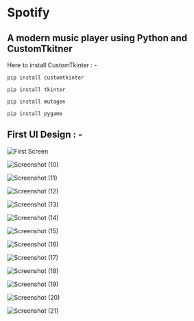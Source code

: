 # Spotify
## A modern music player using Python and CustomTkitner

Here to install CustomTkinter : - 
```
pip install customtkinter
```
```
pip install tkinter
```
```
pip install mutagen
```
```
pip install pygame
```
## First UI Design : -

![First Screen](https://github.com/SarthakTools/Spotify/assets/114976722/ba07bcee-d209-42d2-a5e2-f7a69996d227)

![Screenshot (10)](https://github.com/SarthakTools/Spotify/assets/114976722/7b570eeb-777d-4231-ab6c-c2becc8c691c)

![Screenshot (11)](https://github.com/SarthakTools/Spotify/assets/114976722/92c32ebc-70c9-49b2-b2e0-fc5f13259e08)

![Screenshot (12)](https://github.com/SarthakTools/Spotify/assets/114976722/ffae2518-89ae-4204-a0dc-b54815d223c4)

![Screenshot (13)](https://github.com/SarthakTools/Spotify/assets/114976722/8191a6dd-84a4-425c-a947-e0c13b217a27)

![Screenshot (14)](https://github.com/SarthakTools/Spotify/assets/114976722/bc612781-42cc-429b-a4cc-9dd16c408603)

![Screenshot (15)](https://github.com/SarthakTools/Spotify/assets/114976722/32c978c7-b7ee-4f51-b7c3-1e2755860cf4)

![Screenshot (16)](https://github.com/SarthakTools/Spotify/assets/114976722/43d36d18-189f-45ac-8a20-d6f9dc7c112c)

![Screenshot (17)](https://github.com/SarthakTools/Spotify/assets/114976722/88205fea-3540-497f-8394-3b275c159d67)

![Screenshot (18)](https://github.com/SarthakTools/Spotify/assets/114976722/ca58ee9c-f342-4d5a-9905-8e840d1117df)

![Screenshot (19)](https://github.com/SarthakTools/Spotify/assets/114976722/53b03338-0a13-487e-992a-e45bfcc8f39d)

![Screenshot (20)](https://github.com/SarthakTools/Spotify/assets/114976722/fd285be2-769c-4e67-95c3-a80ab3a6c0c0)

![Screenshot (21)](https://github.com/SarthakTools/Spotify/assets/114976722/5448d8de-8ccd-4060-a9a5-b5c2c47afbc2)
